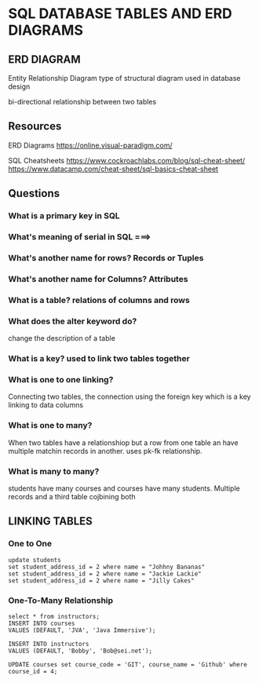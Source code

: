 
# SQL DATABASE TABLES AND ERD DIAGRAMS


## ERD DIAGRAM 
Entity Relationship Diagram 
type of structural diagram used in database design


bi-directional relationship between two tables 

## Resources
ERD Diagrams
https://online.visual-paradigm.com/

SQL Cheatsheets
https://www.cockroachlabs.com/blog/sql-cheat-sheet/
https://www.datacamp.com/cheat-sheet/sql-basics-cheat-sheet




## Questions

### What is a primary key in SQL

### What's meaning of serial in SQL ===>

### What's another name for rows? Records or Tuples 

### What's another name for Columns? Attributes 

### What is a table? relations of columns and rows 

### What  does the alter keyword do?
change the description of a table

### What is a key? used to link two tables together 

### What is one to one linking?
Connecting two tables, the connection using the foreign key which is a key linking to data columns

### What is one to many? 
When two tables have a relationshiop but a row from one table an have multiple matchin records in another. uses pk-fk relationship.

### What is many to many?
students have many courses and courses have many students.
Multiple records and a third table cojbining both 



## LINKING TABLES 

### One to One 
```
update students 
set student_address_id = 2 where name = "Johhny Bananas"
set student_address_id = 2 where name = "Jackie Lackie"
set student_address_id = 2 where name = "Jilly Cakes"
```


### One-To-Many Relationship 
```
select * from instructors;
INSERT INTO courses 
VALUES (DEFAULT, 'JVA', 'Java Immersive');

INSERT INTO instructors
VALUES (DEFAULT, 'Bobby', 'Bob@sei.net');

UPDATE courses set course_code = 'GIT', course_name = 'Github' where course_id = 4;
```

